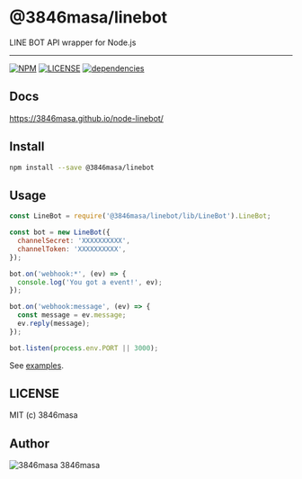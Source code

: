 @3846masa/linebot
=================

LINE BOT API wrapper for Node.js

------

[![NPM][npm-badge]][npm]
[![LICENSE][license-badge]][license]
[![dependencies][dependencies-badge]][dependencies-david]

[npm]: https://www.npmjs.com/package/@3846masa/linebot
[license]: https://3846masa.mit-license.org
[dependencies-david]: https://david-dm.org/3846masa/linebot?view=list

[npm-badge]: https://img.shields.io/npm/v/@3846masa/linebot.svg?style=flat-square&logo=data:image/png;base64,iVBORw0KGgoAAAANSUhEUgAAACAAAAAgBAMAAACBVGfHAAAABGdBTUEAALGPC/xhBQAAAAFzUkdCAK7OHOkAAAAbUExURcwAAOeIiP////G7u/ri4tIZGdpFReJsbPC3t075sZwAAAAvSURBVCjPY2CgDWAThIMEsACjEhwIUCZg0dGCIqASwMAxMgXAgSzOwMAOC2TqAwBvzR4JxLaP0gAAAABJRU5ErkJggg==
[license-badge]: https://img.shields.io/badge/license-MIT-blue.svg?style=flat-square&logo=data:image/png;base64,iVBORw0KGgoAAAANSUhEUgAAABAAAAAQBAMAAADt3eJSAAAAIGNIUk0AAHomAACAhAAA%2BgAAAIDoAAB1MAAA6mAAADqYAAAXcJy6UTwAAAAVUExURSBTICJcIiNgIiZoJTuhNyt3Kf///%2BCqxSgAAAAGdFJOUwpclbn%2B4Fj6/H8AAAABYktHRAZhZrh9AAAACXBIWXMAAA3XAAAN1wFCKJt4AAAAB3RJTUUH4AkEEjEV7MDQQwAAAGBJREFUCNc1TUEKgDAMi07vE/Q%2BRD8g%2B4BbvAvi/79iMjDQJm1CC6BbDzRsZI3incIpYeYFhCaYnLiyPYnYkwWZFWoFHrSuttCmmbwXh0eJQYVON4JthZTxCzzAmyb8%2BAAKXBRyN6RyZQAAAABJRU5ErkJggg==
[dependencies-badge]: https://img.shields.io/david/3846masa/linebot.svg?style=flat-square&logo=data:image/png;base64,iVBORw0KGgoAAAANSUhEUgAAACAAAAAgBAMAAACBVGfHAAAABGdBTUEAALGPC/xhBQAAAAFzUkdCAK7OHOkAAAAbUExURcwAAOeIiP////G7u/ri4tIZGdpFReJsbPC3t075sZwAAAAvSURBVCjPY2CgDWAThIMEsACjEhwIUCZg0dGCIqASwMAxMgXAgSzOwMAOC2TqAwBvzR4JxLaP0gAAAABJRU5ErkJggg==

## Docs

https://3846masa.github.io/node-linebot/

## Install

```sh
npm install --save @3846masa/linebot
```

## Usage

```javascript
const LineBot = require('@3846masa/linebot/lib/LineBot').LineBot;

const bot = new LineBot({
  channelSecret: 'XXXXXXXXXX',
  channelToken: 'XXXXXXXXXX',
});

bot.on('webhook:*', (ev) => {
  console.log('You got a event!', ev);
});

bot.on('webhook:message', (ev) => {
  const message = ev.message;
  ev.reply(message);
});

bot.listen(process.env.PORT || 3000);
```

See [examples](./examples).

## LICENSE

MIT (c) 3846masa

## Author

![3846masa][3846masa] 3846masa

[3846masa]: https://gravatar.com/avatar/cfeae69aae4f4fc102960f01d35d2d86?s=25
